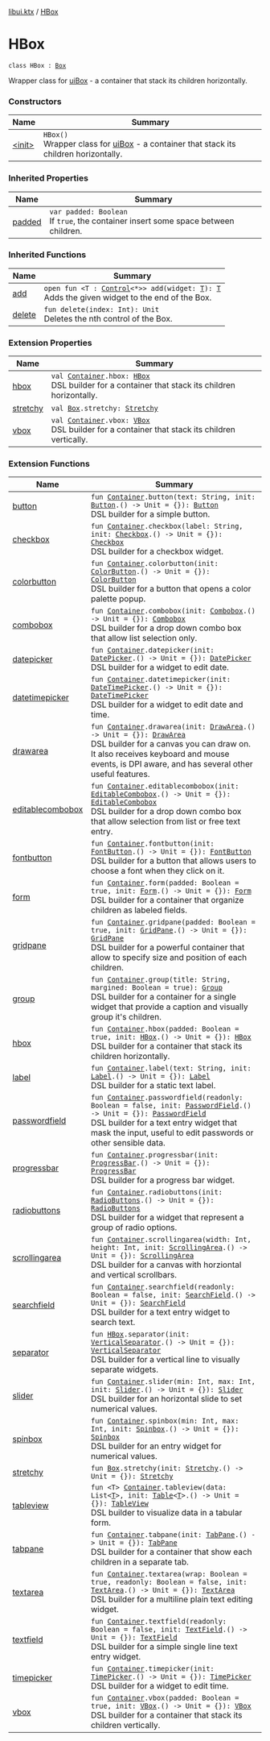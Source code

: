 [libui.ktx](../index.md) / [HBox](./index.md)

# HBox

`class HBox : `[`Box`](../-box/index.md)

Wrapper class for [uiBox](../../libui/ui-box.md) - a container that stack its children horizontally.

### Constructors

| Name | Summary |
|---|---|
| [&lt;init&gt;](-init-.md) | `HBox()`<br>Wrapper class for [uiBox](../../libui/ui-box.md) - a container that stack its children horizontally. |

### Inherited Properties

| Name | Summary |
|---|---|
| [padded](../-box/padded.md) | `var padded: Boolean`<br>If `true`, the container insert some space between children. |

### Inherited Functions

| Name | Summary |
|---|---|
| [add](../-box/add.md) | `open fun <T : `[`Control`](../-control/index.md)`<*>> add(widget: `[`T`](../-box/add.md#T)`): `[`T`](../-box/add.md#T)<br>Adds the given widget to the end of the Box. |
| [delete](../-box/delete.md) | `fun delete(index: Int): Unit`<br>Deletes the nth control of the Box. |

### Extension Properties

| Name | Summary |
|---|---|
| [hbox](../hbox.md) | `val `[`Container`](../-container/index.md)`.hbox: `[`HBox`](./index.md)<br>DSL builder for a container that stack its children horizontally. |
| [stretchy](../stretchy.md) | `val `[`Box`](../-box/index.md)`.stretchy: `[`Stretchy`](../-box/-stretchy/index.md) |
| [vbox](../vbox.md) | `val `[`Container`](../-container/index.md)`.vbox: `[`VBox`](../-v-box/index.md)<br>DSL builder for a container that stack its children vertically. |

### Extension Functions

| Name | Summary |
|---|---|
| [button](../button.md) | `fun `[`Container`](../-container/index.md)`.button(text: String, init: `[`Button`](../-button/index.md)`.() -> Unit = {}): `[`Button`](../-button/index.md)<br>DSL builder for a simple button. |
| [checkbox](../checkbox.md) | `fun `[`Container`](../-container/index.md)`.checkbox(label: String, init: `[`Checkbox`](../-checkbox/index.md)`.() -> Unit = {}): `[`Checkbox`](../-checkbox/index.md)<br>DSL builder for a checkbox widget. |
| [colorbutton](../colorbutton.md) | `fun `[`Container`](../-container/index.md)`.colorbutton(init: `[`ColorButton`](../-color-button/index.md)`.() -> Unit = {}): `[`ColorButton`](../-color-button/index.md)<br>DSL builder for a button that opens a color palette popup. |
| [combobox](../combobox.md) | `fun `[`Container`](../-container/index.md)`.combobox(init: `[`Combobox`](../-combobox/index.md)`.() -> Unit = {}): `[`Combobox`](../-combobox/index.md)<br>DSL builder for a drop down combo box that allow list selection only. |
| [datepicker](../datepicker.md) | `fun `[`Container`](../-container/index.md)`.datepicker(init: `[`DatePicker`](../-date-picker/index.md)`.() -> Unit = {}): `[`DatePicker`](../-date-picker/index.md)<br>DSL builder for a widget to edit date. |
| [datetimepicker](../datetimepicker.md) | `fun `[`Container`](../-container/index.md)`.datetimepicker(init: `[`DateTimePicker`](../-date-time-picker/index.md)`.() -> Unit = {}): `[`DateTimePicker`](../-date-time-picker/index.md)<br>DSL builder for a widget to edit date and time. |
| [drawarea](../drawarea.md) | `fun `[`Container`](../-container/index.md)`.drawarea(init: `[`DrawArea`](../-draw-area/index.md)`.() -> Unit = {}): `[`DrawArea`](../-draw-area/index.md)<br>DSL builder for a canvas you can draw on. It also receives keyboard and mouse events, is DPI aware, and has several other useful features. |
| [editablecombobox](../editablecombobox.md) | `fun `[`Container`](../-container/index.md)`.editablecombobox(init: `[`EditableCombobox`](../-editable-combobox/index.md)`.() -> Unit = {}): `[`EditableCombobox`](../-editable-combobox/index.md)<br>DSL builder for a drop down combo box that allow selection from list or free text entry. |
| [fontbutton](../fontbutton.md) | `fun `[`Container`](../-container/index.md)`.fontbutton(init: `[`FontButton`](../-font-button/index.md)`.() -> Unit = {}): `[`FontButton`](../-font-button/index.md)<br>DSL builder for a button that allows users to choose a font when they click on it. |
| [form](../form.md) | `fun `[`Container`](../-container/index.md)`.form(padded: Boolean = true, init: `[`Form`](../-form/index.md)`.() -> Unit = {}): `[`Form`](../-form/index.md)<br>DSL builder for a container that organize children as labeled fields. |
| [gridpane](../gridpane.md) | `fun `[`Container`](../-container/index.md)`.gridpane(padded: Boolean = true, init: `[`GridPane`](../-grid-pane/index.md)`.() -> Unit = {}): `[`GridPane`](../-grid-pane/index.md)<br>DSL builder for a powerful container that allow to specify size and position of each children. |
| [group](../group.md) | `fun `[`Container`](../-container/index.md)`.group(title: String, margined: Boolean = true): `[`Group`](../-group/index.md)<br>DSL builder for a container for a single widget that provide a caption and visually group it's children. |
| [hbox](../hbox.md) | `fun `[`Container`](../-container/index.md)`.hbox(padded: Boolean = true, init: `[`HBox`](./index.md)`.() -> Unit = {}): `[`HBox`](./index.md)<br>DSL builder for a container that stack its children horizontally. |
| [label](../label.md) | `fun `[`Container`](../-container/index.md)`.label(text: String, init: `[`Label`](../-label/index.md)`.() -> Unit = {}): `[`Label`](../-label/index.md)<br>DSL builder for a static text label. |
| [passwordfield](../passwordfield.md) | `fun `[`Container`](../-container/index.md)`.passwordfield(readonly: Boolean = false, init: `[`PasswordField`](../-password-field/index.md)`.() -> Unit = {}): `[`PasswordField`](../-password-field/index.md)<br>DSL builder for a text entry widget that mask the input, useful to edit passwords or other sensible data. |
| [progressbar](../progressbar.md) | `fun `[`Container`](../-container/index.md)`.progressbar(init: `[`ProgressBar`](../-progress-bar/index.md)`.() -> Unit = {}): `[`ProgressBar`](../-progress-bar/index.md)<br>DSL builder for a progress bar widget. |
| [radiobuttons](../radiobuttons.md) | `fun `[`Container`](../-container/index.md)`.radiobuttons(init: `[`RadioButtons`](../-radio-buttons/index.md)`.() -> Unit = {}): `[`RadioButtons`](../-radio-buttons/index.md)<br>DSL builder for a widget that represent a group of radio options. |
| [scrollingarea](../scrollingarea.md) | `fun `[`Container`](../-container/index.md)`.scrollingarea(width: Int, height: Int, init: `[`ScrollingArea`](../-scrolling-area/index.md)`.() -> Unit = {}): `[`ScrollingArea`](../-scrolling-area/index.md)<br>DSL builder for a canvas with horziontal and vertical scrollbars. |
| [searchfield](../searchfield.md) | `fun `[`Container`](../-container/index.md)`.searchfield(readonly: Boolean = false, init: `[`SearchField`](../-search-field/index.md)`.() -> Unit = {}): `[`SearchField`](../-search-field/index.md)<br>DSL builder for a text entry widget to search text. |
| [separator](../separator.md) | `fun `[`HBox`](./index.md)`.separator(init: `[`VerticalSeparator`](../-vertical-separator/index.md)`.() -> Unit = {}): `[`VerticalSeparator`](../-vertical-separator/index.md)<br>DSL builder for a vertical line to visually separate widgets. |
| [slider](../slider.md) | `fun `[`Container`](../-container/index.md)`.slider(min: Int, max: Int, init: `[`Slider`](../-slider/index.md)`.() -> Unit = {}): `[`Slider`](../-slider/index.md)<br>DSL builder for an horizontal slide to set numerical values. |
| [spinbox](../spinbox.md) | `fun `[`Container`](../-container/index.md)`.spinbox(min: Int, max: Int, init: `[`Spinbox`](../-spinbox/index.md)`.() -> Unit = {}): `[`Spinbox`](../-spinbox/index.md)<br>DSL builder for an entry widget for numerical values. |
| [stretchy](../stretchy.md) | `fun `[`Box`](../-box/index.md)`.stretchy(init: `[`Stretchy`](../-box/-stretchy/index.md)`.() -> Unit = {}): `[`Stretchy`](../-box/-stretchy/index.md) |
| [tableview](../tableview.md) | `fun <T> `[`Container`](../-container/index.md)`.tableview(data: List<`[`T`](../tableview.md#T)`>, init: `[`Table`](../-table/index.md)`<`[`T`](../tableview.md#T)`>.() -> Unit = {}): `[`TableView`](../-table-view/index.md)<br>DSL builder to visualize data in a tabular form. |
| [tabpane](../tabpane.md) | `fun `[`Container`](../-container/index.md)`.tabpane(init: `[`TabPane`](../-tab-pane/index.md)`.() -> Unit = {}): `[`TabPane`](../-tab-pane/index.md)<br>DSL builder for a container that show each children in a separate tab. |
| [textarea](../textarea.md) | `fun `[`Container`](../-container/index.md)`.textarea(wrap: Boolean = true, readonly: Boolean = false, init: `[`TextArea`](../-text-area/index.md)`.() -> Unit = {}): `[`TextArea`](../-text-area/index.md)<br>DSL builder for a multiline plain text editing widget. |
| [textfield](../textfield.md) | `fun `[`Container`](../-container/index.md)`.textfield(readonly: Boolean = false, init: `[`TextField`](../-text-field/index.md)`.() -> Unit = {}): `[`TextField`](../-text-field/index.md)<br>DSL builder for a simple single line text entry widget. |
| [timepicker](../timepicker.md) | `fun `[`Container`](../-container/index.md)`.timepicker(init: `[`TimePicker`](../-time-picker/index.md)`.() -> Unit = {}): `[`TimePicker`](../-time-picker/index.md)<br>DSL builder for a widget to edit time. |
| [vbox](../vbox.md) | `fun `[`Container`](../-container/index.md)`.vbox(padded: Boolean = true, init: `[`VBox`](../-v-box/index.md)`.() -> Unit = {}): `[`VBox`](../-v-box/index.md)<br>DSL builder for a container that stack its children vertically. |
